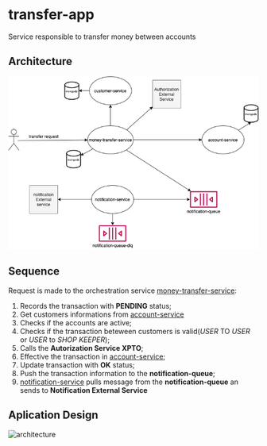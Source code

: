 # transfer-app
Service responsible to transfer money between accounts

## Architecture
![architecture](transfer-components.png)

## Sequence
Request is made to the orchestration service [money-transfer-service](http://google.com):</br>
1. Records the transaction with **PENDING** status;
2. Get customers informations from [account-service](http://google.com)
3. Checks if the accounts are active;
4. Checks if the transaction beteween customers is valid(*USER* TO *USER* or *USER* to *SHOP KEEPER*);
5. Calls the **Autorization Service XPTO**;
6. Effective the transaction in [account-service](http://google.com);
7. Update transaction with **OK** status;
8. Push the transaction information to the **notification-queue**;
10. [notification-service](http://google.com) pulls message from the **notification-queue** an sends to **Notification External Service**



## Aplication Design 
![architecture](https://reflectoring.io/assets/img/posts/spring-hexagonal/hexagonal-architecture.png)

